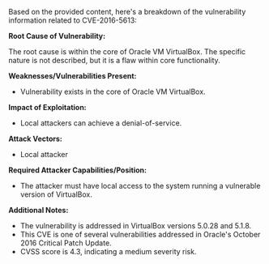 Based on the provided content, here's a breakdown of the vulnerability information related to CVE-2016-5613:

**Root Cause of Vulnerability:**

The root cause is within the core of Oracle VM VirtualBox. The specific nature is not described, but it is a flaw within core functionality.

**Weaknesses/Vulnerabilities Present:**
- Vulnerability exists in the core of Oracle VM VirtualBox.

**Impact of Exploitation:**
-  Local attackers can achieve a denial-of-service.

**Attack Vectors:**
- Local attacker

**Required Attacker Capabilities/Position:**
- The attacker must have local access to the system running a vulnerable version of VirtualBox.

**Additional Notes:**
- The vulnerability is addressed in VirtualBox versions 5.0.28 and 5.1.8.
- This CVE is one of several vulnerabilities addressed in Oracle's October 2016 Critical Patch Update.
- CVSS score is 4.3, indicating a medium severity risk.